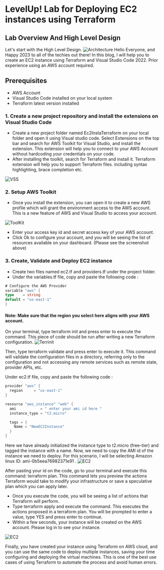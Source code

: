 # LevelUp! Lab for Deploying EC2 instances using Terraform 
## Lab Overview And High Level Design

Let's start with the High Level Design.
![Architecture](./images/terrinsta.jpg)
Hello Everyone, and Happy 2023 to all of the techies out there!
In this blog, I will help you to create an EC2 instance using Terraform and Visual Studio Code 2022. Prior experience using an AWS account required.

## Prerequisites

- AWS Account 
- Visual Studio Code installed on your local system
- Terraform latest version installed 

### 1. Create a new project repository and install the extensions on Visual Studio Code

 - Create a new project folder named Ec2InstaTerraform on your local folder and open it using Visual studio code.
Select Extensions on the top bar and search for AWS Toolkit for Visual Studio, and install the extension. This extension will help you to connect to your AWS Account without hardcoding your credentials on your code.
- After installing the toolkit, search for Terraform and install it. Terraform extension will help you to support Terraform files. including syntax highlighting, brace completion etc.

![VSS](./images/visual.jpg)

### 2. Setup AWS Toolkit

- Once you install the extension, you can open it to create a new AWS profile which will grant the environment access to the AWS account. This is a new feature of AWS and Visual Studio to access your account.

![ToolKit](./images/awstool.jpg)

- Enter your access key id and secret access key of your AWS account.
- Click Ok to configure your account, and you will be seeing the list of resources available on your dashboard. (Please see the screenshot above)

### 3. Create, Validate and Deploy EC2 instance

- Create two files named ec2.tf and providers.tf under the project folder.
- Under the variables.tf file, copy and paste the following code :

```go
# Configure the AWS Provider
variable "aws" {
type    = string
default = "us-east-1"
}
```
#### Note: Make sure that the region you select here aligns with your AWS account.

On your terminal, type terraform init and press enter to execute the command. This piece of code should be run after writing a new Terraform configuration.
![Terrinit](./images/terrinit.jpg)


Then, type terraform validate and press enter to execute it. This command will validate the configuration files in a directory, referring only to the configuration and not accessing any remote services such as remote state, provider APIs, etc.

Under ec2.tf file, copy and paste the following code :

```go
provider "aws" {
  region     = "us-east-1"
}

resource "aws_instance" "web" {
  ami           = " enter your ami id here " 
  instance_type = "t2.micro"

  tags = {
    Name = "NewEC2Instance"
  }
}
```

Here we have already initialized the instance type to t2.micro (free-tier) and tagged the instance with a name. Now, we need to copy the AMI id of the instance we need to deploy. For this scenario, I will be selecting Amazon linux ID: ami-0b5eea76982371e91 .
![EC2](./images/instid.jpg)

After pasting your id on the code, go to your terminal and execute this command: terraform plan. This command lets you preview the actions Terraform would take to modify your infrastructure or save a speculative plan which you can apply later.

- Once you execute the code, you will be seeing a list of actions that Terraform will perform.
- Type terraform apply and execute the command. This executes the actions proposed in a terraform plan. You will be prompted to enter a value, type YES and press enter to continue.
- Within a few seconds, your instance will be created on the AWS account. Please log in to see your instance.

![EC2](./images/awsfinal.png)

Finally, you have created your instance using Terraform on AWS cloud, and you can use the same code to deploy multiple instances, saving your time configuring and deploying the virtual machines. This is one of the best use cases of using Terraform to automate the process and avoid human errors.








